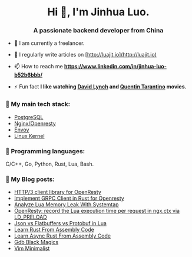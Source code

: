 <!--
**kingluo/kingluo** is a ✨ _special_ ✨ repository because its `README.md` (this file) appears on your GitHub profile.

Here are some ideas to get you started:

- 🔭 I’m currently working on ...
- 🌱 I’m currently learning ...
- 👯 I’m looking to collaborate on ...
- 🤔 I’m looking for help with ...
- 💬 Ask me about ...
- 📫 How to reach me: ...
- 😄 Pronouns: ...
- ⚡ Fun fact: ...
-->

<h1 align="center">Hi 👋, I'm Jinhua Luo.</h1>
<h3 align="center">A passionate backend developer from China</h3>

- 🔭 I am currently a freelancer.

- 📝 I regularly write articles on [http://luajit.io](http://luajit.io)

- 📫 How to reach me **https://www.linkedin.com/in/jinhua-luo-b52b6bbb/**

- ⚡ Fun fact **I like watching [David Lynch](https://www.imdb.com/title/tt0166924/) and [Quentin Tarantino](https://www.imdb.com/title/tt3460252/) movies.**

<h3 align="left">📔 My main tech stack:</h3>

* [PostgreSQL](https://github.com/kingluo/pgcat)
* [Nginx/Openresty](https://github.com/openresty/lua-nginx-module/pulls?q=is%3Apr+author%3A%40me)
* [Envoy](http://luajit.io/posts/make-lua-resty-ffi-run-on-envoy/)
* [Linux Kernel](https://github.com/tempesta-tech/tempesta)

<h3 align="left">📔 Programming languages:</h3>
C/C++, Go, Python, Rust, Lua, Bash.

<h3 align="left">📔 My Blog posts:</h3>

<!-- BLOG-POST-LIST:START -->
- [HTTP/3 client library for OpenResty](http://luajit.io/posts/http3-client-for-openresty/)
- [Implement GRPC Client in Rust for Openresty](http://luajit.io/posts/implement-grpc-client-in-rust-for-openresty/)
- [Analyze Lua Memory Leak With Systemtap](http://luajit.io/posts/analyze-lua-memory-leak-with-systemtap/)
- [OpenResty: record the Lua execution time per request in ngx.ctx via LD_PRELOAD](http://luajit.io/posts/openresty-lua-request-time/)
- [Json vs Flatbuffers vs Protobuf in Lua](http://luajit.io/posts/json-vs-flatbuffers-in-lua/)
- [Learn Rust From Assembly Code](http://luajit.io/posts/learn-rust-from-assembly-code/)
- [Learn Async Rust From Assembly Code](http://luajit.io/posts/learn-async-rust-from-assembly-code/)
- [Gdb Black Magics](http://luajit.io/posts/gdb-black-magics/)
- [Vim Minimalist](http://luajit.io/posts/vim-minimalist/)
<!-- BLOG-POST-LIST:END -->
